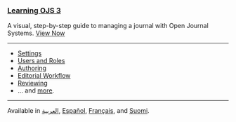 
### [Learning OJS 3](learning-ojs/en/)

A visual, step-by-step guide to managing a journal with Open Journal Systems. [View Now](learning-ojs/)

---

- [Settings](learning-ojs/en/journal-setup)
- [Users and Roles](learning-ojs/en/users-and-roles)
- [Authoring](learning-ojs/en/authoring)
- [Editorial Workflow](learning-ojs/en/editorial-workflow)
- [Reviewing](learning-ojs/en/reviewing)
- ... and [more](learning-ojs/en/).

---

<span class='fa fa-language'></span> Available in [العربية](/learning-ojs/ar/), [Español](/learning-ojs/es/), [Français](/learning-ojs/fr/), and [Suomi](/learning-ojs/fi/).
